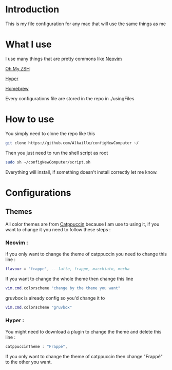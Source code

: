 # Introduction
This is my file configuration for any mac that will use the same things as me

# What I use
I use many things that are pretty commons like 
[Neovim](https://github.com/neovim/neovim)

[Oh My ZSH](https://github.com/ohmyzsh/ohmyzsh)

[Hyper](https://github.com/vercel/hyper)

[Homebrew](https://github.com/Homebrew/brew)

Every configurations file are stored in the repo in ./usingFiles

# How to use
You simply need to clone the repo like this
```sh
git clone https://github.com/Alkaillo/configNewComputer ~/
```
Then you just need to run the shell script as root
```sh 
sudo sh ~/configNewComputer/script.sh
```
Everything will install, if something doesn't install correctly let me know.

# Configurations
## Themes
All color themes are from [Catppuccin](https://github.com/catppuccin) because I am use to using it, if you want to change it you need to follow these steps : 
### Neovim : 
if you only want to change the theme of catppuccin you need to change this line : 
```lua
flavour = "frappe", -- latte, frappe, macchiato, mocha
```
If you want to change the whole theme then change this line
```lua 
vim.cmd.colorscheme "change by the theme you want"
```
gruvbox is already config so you'd change it to 
```lua 
vim.cmd.colorscheme "gruvbox"
```
### Hyper :
You might need to download a plugin to change the theme and delete this line : 
```js
catppuccinTheme : "Frappé",
```
If you only want to change the theme of catppuccin then change "Frappé" to the other you want. 

